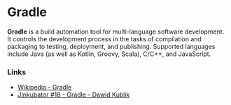 # Gradle
**Gradle** is a build automation tool for multi-language software development. It controls the development process in the tasks of compilation and packaging to testing, deployment, and publishing. Supported languages include Java (as well as Kotlin, Groovy, Scala), C/C++, and JavaScript.

### Links
- [Wikipedia - Gradle](https://en.wikipedia.org/wiki/Gradle)
- [JInkubator #18 - Gradle - Dawid Kublik](https://www.youtube.com/watch?v=Jq38rrRX70E)